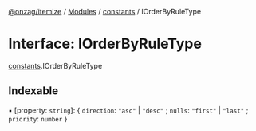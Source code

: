 [@onzag/itemize](../README.md) / [Modules](../modules.md) / [constants](../modules/constants.md) / IOrderByRuleType

# Interface: IOrderByRuleType

[constants](../modules/constants.md).IOrderByRuleType

## Indexable

▪ [property: `string`]: { `direction`: ``"asc"`` \| ``"desc"`` ; `nulls`: ``"first"`` \| ``"last"`` ; `priority`: `number`  }
